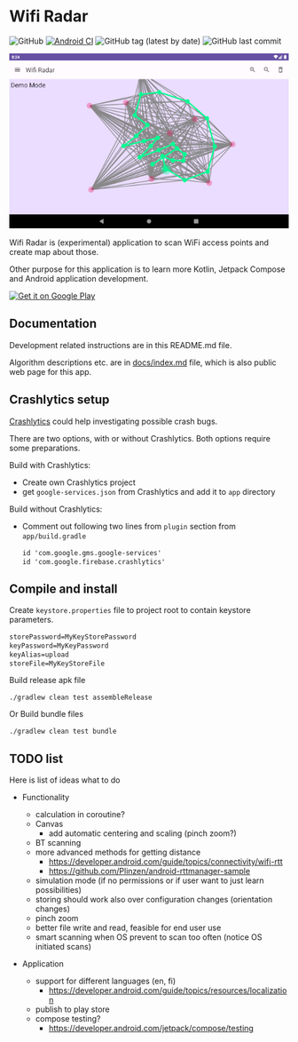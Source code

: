 # Wifi Radar

![GitHub](https://img.shields.io/github/license/korsumaki/wifi-radar)
[![Android CI](https://github.com/korsumaki/wifi-radar/actions/workflows/main.yml/badge.svg)](https://github.com/korsumaki/wifi-radar/actions/workflows/main.yml)
![GitHub tag (latest by date)](https://img.shields.io/github/v/tag/korsumaki/wifi-radar)
![GitHub last commit](https://img.shields.io/github/last-commit/korsumaki/wifi-radar)

![Demo Mode](docs/images/DemoModeScreenshot-400.png)

Wifi Radar is (experimental) application to scan WiFi access points and create map about those.

Other purpose for this application is to learn more Kotlin, Jetpack Compose and Android application development.

<a href='https://play.google.com/store/apps/details?id=com.korsumaki.wifiradar&pcampaignid=pcampaignidMKT-Other-global-all-co-prtnr-py-PartBadge-Mar2515-1'><img alt='Get it on Google Play' src='https://play.google.com/intl/en_us/badges/static/images/badges/en_badge_web_generic.png' height="93"/></a>

## Documentation

Development related instructions are in this README.md file.

Algorithm descriptions etc. are in [docs/index.md](docs/index.md) file, which is also public web page for this app.

## Crashlytics setup

[Crashlytics](https://firebase.google.com/products/crashlytics) could help investigating possible crash bugs.

There are two options, with or without Crashlytics. Both options require some preparations.

Build with Crashlytics:
- Create own Crashlytics project
- get `google-services.json` from Crashlytics and add it to `app` directory

Build without Crashlytics:
- Comment out following two lines from `plugin` section from `app/build.gradle`

      id 'com.google.gms.google-services'
      id 'com.google.firebase.crashlytics'

## Compile and install

Create `keystore.properties` file to project root to contain keystore parameters.

    storePassword=MyKeyStorePassword
    keyPassword=MyKeyPassword
    keyAlias=upload
    storeFile=MyKeyStoreFile


Build release apk file

    ./gradlew clean test assembleRelease

Or Build bundle files

    ./gradlew clean test bundle



## TODO list

Here is list of ideas what to do

- Functionality
  - calculation in coroutine?
  - Canvas
    - add automatic centering and scaling (pinch zoom?)
  - BT scanning
  - more advanced methods for getting distance
    - https://developer.android.com/guide/topics/connectivity/wifi-rtt
    - https://github.com/Plinzen/android-rttmanager-sample
  - simulation mode (if no permissions or if user want to just learn possibilities)
  - storing should work also over configuration changes (orientation changes)
  - pinch zoom
  - better file write and read, feasible for end user use
  - smart scanning when OS prevent to scan too often (notice OS initiated scans)

- Application
  - support for different languages (en, fi)
    - https://developer.android.com/guide/topics/resources/localization
  - publish to play store
  - compose testing?
    - https://developer.android.com/jetpack/compose/testing
